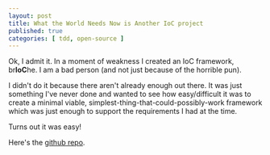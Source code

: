 ```yaml
---
layout: post
title: What the World Needs Now is Another IoC project
published: true
categories: [ tdd, open-source ]
---
```


Ok, I admit it. In a moment of weakness I created an IoC framework, br**IoC**he. 
I am a bad person (and not just because of the horrible pun).

I didn't do it because there aren't already enough out there. It was just 
something I've never done and wanted to see how easy/difficult it was to create 
a minimal viable, simplest-thing-that-could-possibly-work framework which was 
just enough to support the requirements I had at the time. 

Turns out it was easy!

Here's the [github repo](https://github.com/deejaygraham/brioche).
